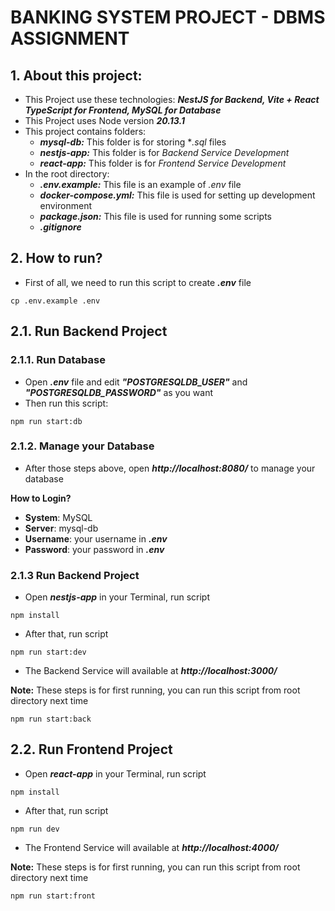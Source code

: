 # BANKING SYSTEM PROJECT - DBMS ASSIGNMENT

## 1. About this project:
- This Project use these technologies: ***NestJS for Backend, Vite + React TypeScript for Frontend, MySQL for Database***
- This Project uses Node version ***20.13.1***
- This project contains folders:
    * ***mysql-db:*** This folder is for storing **.sql* files
    * ***nestjs-app:*** This folder is for *Backend Service Development*
    * ***react-app:*** This folder is for *Frontend Service Development* 
- In the root directory:
    * ***.env.example:*** This file is an example of *.env* file
    * ***docker-compose.yml:*** This file is used for setting up development environment
    * ***package.json:*** This file is used for running some scripts 
    * ***.gitignore*** 

## 2. How to run?
- First of all, we need to run this script to create ***.env*** file

```
cp .env.example .env
```
## 2.1. Run Backend Project
### 2.1.1. Run Database
- Open ***.env*** file and edit ***"POSTGRESQLDB_USER"*** and ***"POSTGRESQLDB_PASSWORD"*** as you want
- Then run this script:
```
npm run start:db
```
### 2.1.2. Manage your Database
- After those steps above, open ***http://localhost:8080/*** to manage your database

**How to Login?**

- **System**: MySQL
- **Server**: mysql-db
- **Username**: your username in ***.env***
- **Password**: your password in ***.env***

### 2.1.3 Run Backend Project
- Open ***nestjs-app*** in your Terminal, run script
```
npm install
```
- After that, run script
```
npm run start:dev
```
- The Backend Service will available at ***http://localhost:3000/***

**Note:** These steps is for first running, you can run this script from root directory next time
```
npm run start:back
```
## 2.2. Run Frontend Project
- Open ***react-app*** in your Terminal, run script
```
npm install
```
- After that, run script
```
npm run dev
```
- The Frontend Service will available at ***http://localhost:4000/***

**Note:** These steps is for first running, you can run this script from root directory next time
```
npm run start:front
```